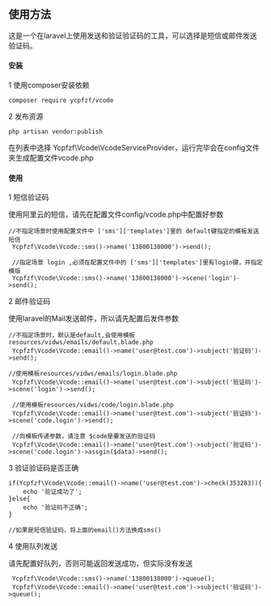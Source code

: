 ## 使用方法
这是一个在laravel上使用发送和验证验证码的工具，可以选择是短信或邮件发送验证码。

#### 安装

1  使用composer安装依赖
```
composer require ycpfzf/vcode
```

2  发布资源
````
php artisan vendor:publish
````
在列表中选择 Ycpfzf\Vcode\VcodeServiceProvider，运行完毕会在config文件夹生成配置文件vcode.php


#### 使用

1 短信验证码

使用阿里云的短信，请先在配置文件config/vcode.php中配置好参数
````
//不指定场景时使用配置文件中 ['sms']['templates']里的 default键指定的模板发送短信
 Ycpfzf\Vcode\Vcode::sms()->name('13800138000')->send();

 //指定场景 login ,必须在配置文件中的 ['sms']['templates']里有login键，并指定模版
 Ycpfzf\Vcode\Vcode::sms()->name('13800138000')->scene('login')->send();
````

2 邮件验证码

使用laravel的Mail发送邮件，所以请先配置后发件参数
````
//不指定场景时，默认是default,会使用模板resources/vidws/emails/default.blade.php
 Ycpfzf\Vcode\Vcode::email()->name('user@test.com')->subject('验证码')->send();

//使用模板resources/vidws/emails/login.blade.php
 Ycpfzf\Vcode\Vcode::email()->name('user@test.com')->subject('验证码')->scene('login')->send();

 //使用模板resources/vidws/code/login.blade.php
 Ycpfzf\Vcode\Vcode::email()->name('user@test.com')->subject('验证码')->scene('code.login')->send();

 //向模板传递参数，请注意 $code是要发送的验证码
 Ycpfzf\Vcode\Vcode::email()->name('user@test.com')->subject('验证码')->scene('code.login')->assgin($data)->send();
````

3 验证验证码是否正确

````
if(Ycpfzf\Vcode\Vcode::email()->name('user@test.com')->check(353283)){
    echo '验证成功了';
}else{
    echo '验证码不正确';
}

//如果是短信验证码，将上面的email()方法换成sms()
````

4 使用队列发送

请先配置好队列，否则可能返回发送成功，但实际没有发送
````
 Ycpfzf\Vcode\Vcode::sms()->name('13800138000')->queue();
 Ycpfzf\Vcode\Vcode::email()->name('user@test.com')->subject('验证码')->queue();
````


